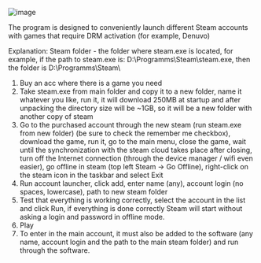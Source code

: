 ![image](https://user-images.githubusercontent.com/67195196/219104625-dd5f889e-24d8-4def-b2f8-74b8f733cac5.png)


The program is designed to conveniently launch different Steam accounts with games that require DRM activation (for example, Denuvo)

Explanation:
Steam folder - the folder where steam.exe is located, for example, if the path to steam.exe is: D:\Programms\Steam\steam.exe, then the folder is D:\Programms\Steam\

1. Buy an acc where there is a game you need
2. Take steam.exe from main folder and copy it to a new folder, name it whatever you like, run it, it will download 250MB at startup and after unpacking the directory size will be ~1GB, so it will be a new folder with another copy of steam
3. Go to the purchased account through the new steam (run steam.exe from new folder) (be sure to check the remember me checkbox), download the game, run it, go to the main menu, close the game, wait until the synchronization with the steam cloud takes place after closing, turn off the Internet connection (through the device manager / wifi even easier), go offline in steam (top left Steam -> Go Offline), right-click on the steam icon in the taskbar and select Exit
4. Run account launcher, click add, enter name (any), account login (no spaces, lowercase), path to new steam folder
5. Test that everything is working correctly, select the account in the list and click Run, if everything is done correctly Steam will start without asking a login and password in offline mode.
6. Play
7. To enter in the main account, it must also be added to the software (any name, account login and the path to the main steam folder) and run through the software.
